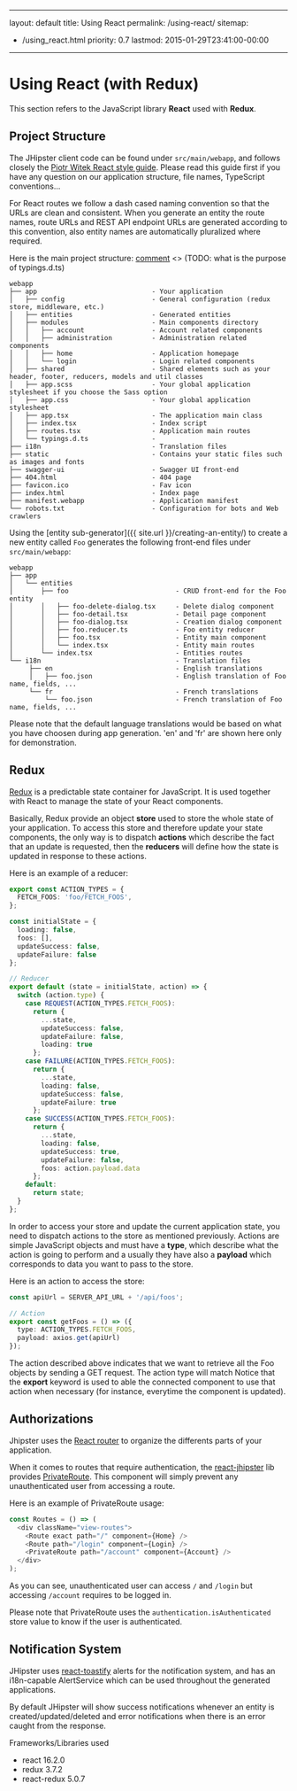   ---
layout: default
title: Using React
permalink: /using-react/
sitemap:
  - /using_react.html
    priority: 0.7
    lastmod: 2015-01-29T23:41:00-00:00
---

# <i class="fa fa-html5"></i> Using React (with Redux)
This section refers to the JavaScript library **React** used with **Redux**.
## Project Structure

The JHipster client code can be found under `src/main/webapp`, and follows closely the [Piotr Witek React style guide](https://github.com/piotrwitek/react-redux-typescript-guide/blob/master/README.md).
 Please read this guide first if you have any question on our application structure, file names, TypeScript conventions...

For React routes we follow a dash cased naming convention so that the URLs are clean and consistent.
When you generate an entity the route names, route URLs and REST API endpoint URLs are generated according to this convention, also entity names are automatically pluralized where required.

Here is the main project structure:
[comment] <> (TODO: what is the purpose of typings.d.ts)
```
webapp
├── app                             - Your application
│   ├── config                      - General configuration (redux store, middleware, etc.)
│   ├── entities                    - Generated entities
│   ├── modules                     - Main components directory
│   │   ├── account                 - Account related components
│   │   ├── administration          - Administration related components
│   │   ├── home                    - Application homepage
│   │   └── login                   - Login related components
│   ├── shared                      - Shared elements such as your header, footer, reducers, models and util classes
│   ├── app.scss                    - Your global application stylesheet if you choose the Sass option
│   ├── app.css                     - Your global application stylesheet
│   ├── app.tsx                     - The application main class
│   ├── index.tsx                   - Index script
│   ├── routes.tsx                  - Application main routes
│   └── typings.d.ts                - 
├── i18n                            - Translation files
├── static                          - Contains your static files such as images and fonts
├── swagger-ui                      - Swagger UI front-end
├── 404.html                        - 404 page
├── favicon.ico                     - Fav icon
├── index.html                      - Index page
├── manifest.webapp                 - Application manifest
└── robots.txt                      - Configuration for bots and Web crawlers
```

Using the [entity sub-generator]({{ site.url }}/creating-an-entity/) to create a new entity called `Foo` generates the following front-end files under `src/main/webapp`:

```
webapp
├── app                                        
│   └── entities
│       ├── foo                           - CRUD front-end for the Foo entity
│       │   ├── foo-delete-dialog.tsx     - Delete dialog component
│       │   ├── foo-detail.tsx            - Detail page component
│       │   ├── foo-dialog.tsx            - Creation dialog component
│       │   ├── foo.reducer.ts            - Foo entity reducer
│       │   ├── foo.tsx                   - Entity main component
│       │   └── index.tsx                 - Entity main routes
│       └── index.tsx                     - Entities routes    
└── i18n                                  - Translation files
     ├── en                               - English translations
     │   ├── foo.json                     - English translation of Foo name, fields, ...
     └── fr                               - French translations
         └── foo.json                     - French translation of Foo name, fields, ...
```

Please note that the default language translations would be based on what you have choosen during app generation. 'en' and 'fr' are shown here only for demonstration.

## Redux

[Redux](https://redux.js.org/) is a predictable state container for JavaScript. It is used
together with React to manage the state of your React components.

Basically, Redux provide an object **store** used to store the whole state of your application.
To access this store and therefore update your state components, the only way is to dispatch
**actions** which describe the fact that an update is requested, then the **reducers** will 
define how the state is updated in response to these actions.

Here is an example of a reducer:
``` typescript
export const ACTION_TYPES = {
  FETCH_FOOS: 'foo/FETCH_FOOS',
};

const initialState = {
  loading: false,
  foos: [],
  updateSuccess: false,
  updateFailure: false
};

// Reducer
export default (state = initialState, action) => {
  switch (action.type) {
    case REQUEST(ACTION_TYPES.FETCH_FOOS):
      return {
        ...state,
        updateSuccess: false,
        updateFailure: false,
        loading: true
      };
    case FAILURE(ACTION_TYPES.FETCH_FOOS):
      return {
        ...state,
        loading: false,
        updateSuccess: false,
        updateFailure: true
      };
    case SUCCESS(ACTION_TYPES.FETCH_FOOS):
      return {
        ...state,
        loading: false,
        updateSuccess: true,
        updateFailure: false,
        foos: action.payload.data
      };
    default:
      return state;
  }
};
```
In order to access your store and update the current application state, you need to dispatch
actions to the store as mentioned previously. Actions are simple JavaScript objects and must have a **type**, which describe what 
the action is going to perform and a usually they have also a **payload** which corresponds to
data you want to pass to the store.

Here is an action to access the store:
``` typescript
const apiUrl = SERVER_API_URL + '/api/foos';

// Action
export const getFoos = () => ({
  type: ACTION_TYPES.FETCH_FOOS,
  payload: axios.get(apiUrl)
});
```
The action described above indicates that we want to retrieve all the Foo objects by
sending a GET request. The action type will match 
Notice that the **export** keyword is used to able the connected component to use that action
when necessary (for instance, everytime the component is updated).

## Authorizations

Jhipster uses the [React router](https://github.com/ReactTraining/react-router) to organize the differents parts of your application.

When it comes to routes that require authentication, the [react-jhipster](https://github.com/jhipster/react-jhipster) lib provides [PrivateRoute](https://github.com/jhipster/react-jhipster/blob/master/src/component/private-route.tsx). This component will simply prevent any unauthenticated user from accessing a route. 

Here is an example of PrivateRoute usage:
``` typescript
const Routes = () => (
  <div className="view-routes">
    <Route exact path="/" component={Home} />
    <Route path="/login" component={Login} />
    <PrivateRoute path="/account" component={Account} />
  </div>
);
```
As you can see, unauthenticated user can access `/` and `/login` but accessing `/account` requires to be logged in.

 Please note that PrivateRoute uses the `authentication.isAuthenticated` store value to know if the user is authenticated.


[comment]: <> (TODO: put private route and permissions stuff. This section will remain incomplete as long as the react permission system is not implemented.)

## Notification System
JHipster uses [react-toastify](https://github.com/fkhadra/react-toastify) alerts for the notification system, and has an 
i18n-capable AlertService which can be used throughout the generated applications.

By default JHipster will show success notifications whenever an entity is created/updated/deleted 
and error notifications when there is an error caught from the response.

[comment]: <> (TODO: Explain how to use Toaster ?)


Frameworks/Libraries used
- react 16.2.0
- redux 3.7.2
- react-redux 5.0.7
